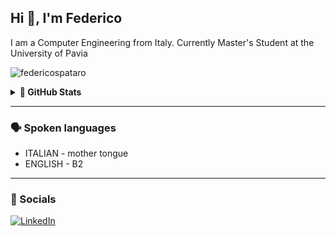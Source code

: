 ## Hi 👋, I'm Federico

I am a Computer Engineering from Italy. Currently Master's Student at the University of Pavia

<p> <img src="https://komarev.com/ghpvc/?username=federicospataro&label=Profile%20views&color=0e75b6&style=flat-square" alt="federicospataro" /> </p>

<details>
  <summary><b><strong>🚀 GitHub Stats</strong></b></summary>
  <br>
 
  ![](https://github-profile-summary-cards.vercel.app/api/cards/profile-details?username=federicospataro&theme=github_dark)
  ![Top Langs](https://github-readme-stats.vercel.app/api/top-langs/?username=federicospataro&layout=compact&theme=merko&hide_border=true&langs_count=10)
</details>


[//]:  ![PYTHON](https://img.shields.io/badge/Python-FFD43B?style=for-the-badge&logo=python&logoColor=darkgreen)    
[//]:  ![C](https://img.shields.io/badge/C-00599C?style=for-the-badge&logo=c&logoColor=white)
[//]:  ![JAVA](https://img.shields.io/badge/Java-ED8B00?style=for-the-badge&logo=java&logoColor=white)
[//]:  ![HTML](https://img.shields.io/badge/HTML-239120?style=for-the-badge&logo=html5&logoColor=white)
[//]:  ![CSS](https://img.shields.io/badge/CSS-239120?&style=for-the-badge&logo=css3&logoColor=white)
[//]:  ![JAVASCRIPT](https://img.shields.io/badge/JavaScript-F7DF1E?style=for-the-badge&logo=javascript&logoColor=black)

[//]:  ![MY-SQL](https://img.shields.io/badge/MySQL-00000F?style=for-the-badge&logo=mysql&logoColor=white)
[//]:  ![SQLite](https://img.shields.io/badge/sqlite-%2307405e.svg?style=for-the-badge&logo=sqlite&logoColor=white)
[//]:  ![Django](https://img.shields.io/badge/Django-092E20?style=for-the-badge&logo=django&logoColor=green)

[//]:  ![BOOTSTRAP](https://img.shields.io/badge/Bootstrap-563D7C?style=for-the-badge&logo=bootstrap&logoColor=white)
[//]:  ![GIT](https://img.shields.io/badge/Git-F05032?style=for-the-badge&logo=git&logoColor=white)
[//]:  ![GOOGLE-SHEETS](https://img.shields.io/badge/Google%20Sheets-34A853?style=for-the-badge&logo=google-sheets&logoColor=white)
[//]:  ![MICROSOFT-OFFICE](https://img.shields.io/badge/Microsoft_Office-D83B01?style=for-the-badge&logo=microsoft-office&logoColor=white)

*** 

### 🗣 Spoken languages
- ITALIAN - mother tongue
- ENGLISH - B2

***
### 📲 Socials
<a href="https://www.linkedin.com/in/federico-spataro-76849331b/" target="_blank">![LinkedIn](https://img.shields.io/badge/linkedin-%230077B5.svg?style=for-the-badge&logo=linkedin&logoColor=white)</a>
